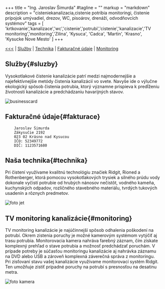 +++
title = "Ing. Jaroslav Šimurda"
#tagline = ""
markup = "markdown"
description = "cisteniekanalizacia,cistenie potribia monitoringi, čistenie prípojok umývadiel, drezov, WC, pisoárov, drenáží, odvodňovcích systémov"
tags  = [ 'krtkovanie','kanalizace','wc','cistenie','potrubi','cistenie','kanalizacie','TV monitoring','monitoring','Zilina', 'Kysuca', 'Cadca', 'Martin', 'Krasno', 'Kysucke Nove Mesto' ]
+++

  [&lt;&lt;&lt;](/)
| [Služby](/about#sluzby)
| [Technika](/about#technika)
| [Fakturačné&nbsp;údaje](/about#fakturace)
| [Monitoring](/about#monitoring)

## Služby{#sluzby}

Vysokotlakové čistenie kanalizácie patrí medzi najmodernejšie a najefektívnejšie metódy čistenia kanalizácií vo svete. Navyše ide o výlučne ekologický spôsob čistenia potrubia, ktorý významne prispieva k predĺženiu životnosti kanalizácie a predchádzaniu havarijných stavov.

![businesscard](/images/vizitka.jpg "Vizitka")


## Fakturačné údaje{#fakturace}

```
    Jaroslav Šimurda
    Zákysučie 2192
    023 02 Krásno nad Kysucou
    IČO: 52349772
    DIČ: 1123571680

```

## Naša technika{#technika}

Pri čistení využívame kvalitnú technológiu značiek Ridgit, Rioned a Rothenberger, ktorá pomocou vysokotlakových trysiek a silného prúdu vody dokonale vyčistí potrubie od hrubých nánosov nečistôt, vodného kameňa, kuchynských odpadov, rozličného stavebného materiálu, tvrdých tukových usadenín a rôznych predmetov.

![foto jet](/images/photo/sfeerbeeld_druk.jpg "Jet Druk")

## TV monitoring kanalizácie{#monitoring}
TV monitoring kanalizácie je najúčinnejší spôsob odhalenia poškodení na potrubí. Okrem zistenia poruchy je možné kamerovým systémom vytýčiť aj trasu potrubia. Monitorovacia kamera nahráva farebný záznam, čím získate komplexný prehľad o stave potrubia a možnosť predchádzať poruchám. V prípade potreby je súčasťou monitoringu kanalizácie aj nahrávka záznamu na DVD alebo USB a zároveň komplexná záverečná správa z monitoringu. Pri zisťovaní stavu vašej kanalizácie využívame monitorovací systém Ridgit. Ten umožňuje zistiť prípadné poruchy na potrubí s presnosťou na desatinu metra.

![foto kamera](/images/photo/camera.jpg "Kamera")
